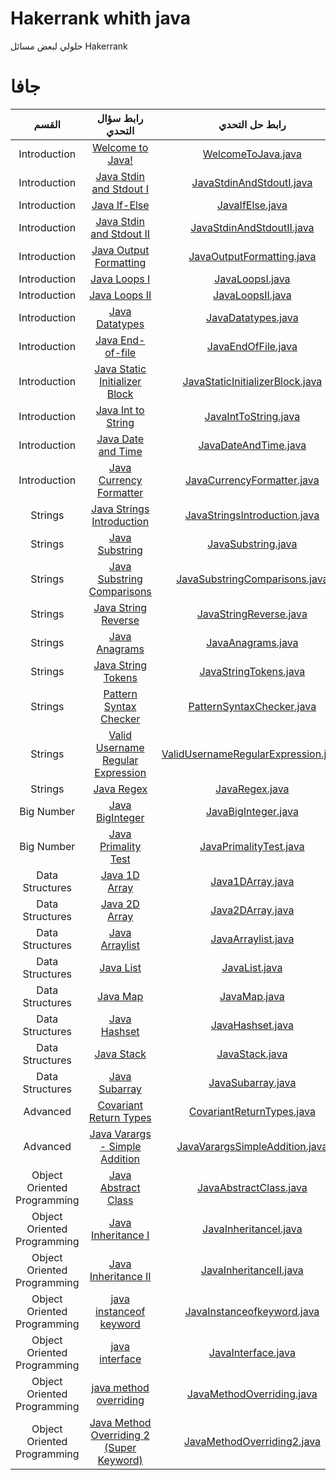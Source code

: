# Hakerrank whith java
حلولي لبعض مسائل Hakerrank



# جافا

|          القسم          |                                                         رابط سؤال التحدي                                                       		 		|                                                                                                 رابط حل التحدي                                                                                                                              				 		|				 	  					   |
|:---------------------------:|:---------------------------------------------------------------------------------------------------------------------------------------:|:-------------------------------------------------------------------------------------------------------------------------------------------------------------------------------------------------------------------------------------------------------------:|:------------------------------------------------------------:|
|        Introduction   	  | [Welcome to Java!](https://www.hackerrank.com/challenges/welcome-to-java)                                               		 		| [WelcomeToJava.java](https://github.com/FatimaALzahrani/Hakerrank-java/blob/main/Introduction/WelcomeToJava.java)                     				 		|															   |
|        Introduction         | [Java Stdin and Stdout I](https://www.hackerrank.com/challenges/java-stdin-and-stdout-1)                                		 		| [JavaStdinAndStdoutI.java](https://github.com/FatimaALzahrani/Hakerrank-java/blob/main/Introduction/JavaStdinAndStdoutI.java)           			 		| 														       |
|        Introduction         | [Java If-Else](https://www.hackerrank.com/challenges/java-if-else)                                                      		 		| [JavaIfElse.java](https://github.com/FatimaALzahrani/Hakerrank-java/blob/main/Introduction/JavaIfElse.java)				         				 		    | 														       |
|        Introduction         | [Java Stdin and Stdout II](https://www.hackerrank.com/challenges/java-stdin-stdout)                                     		 		| [JavaStdinAndStdoutII.java](https://github.com/FatimaALzahrani/Hakerrank-java/blob/main/Introduction/JavaStdinAndStdoutII.java)       				 		| 														       |
|        Introduction         | [Java Output Formatting](https://www.hackerrank.com/challenges/java-output-formatting)                                  		 		| [JavaOutputFormatting.java](https://github.com/FatimaALzahrani/Hakerrank-java/blob/main/Introduction/JavaOutputFormatting.java)        			 		    | 														       |
|        Introduction         | [Java Loops I](https://www.hackerrank.com/challenges/java-loops-i)                                                      		 		| [JavaLoopsI.java](https://github.com/FatimaALzahrani/Hakerrank-java/blob/main/Introduction/JavaLoopsI.java)                           				 		| 	 													       |
|        Introduction         | [Java Loops II](https://www.hackerrank.com/challenges/java-loops)                                                       		 		| [JavaLoopsII.java](https://github.com/FatimaALzahrani/Hakerrank-java/blob/main/Introduction/JavaLoopsII.java)                         				 		|       											           |
|        Introduction         | [Java Datatypes](https://www.hackerrank.com/challenges/java-datatypes)                                                  		 		| [JavaDatatypes.java](https://github.com/FatimaALzahrani/Hakerrank-java/blob/main/Introduction/JavaDatatypes.java)                      			 			|       											           |
|        Introduction         | [Java End-of-file](https://www.hackerrank.com/challenges/java-end-of-file)                                              		 		| [JavaEndOfFile.java](https://github.com/FatimaALzahrani/Hakerrank-java/blob/main/Introduction/JavaEndOfFile.java)                      			 			|       											           |
|        Introduction         | [Java Static Initializer Block](https://www.hackerrank.com/challenges/java-static-initializer-block/problem)            		 		| [JavaStaticInitializerBlock.java](https://github.com/FatimaALzahrani/Hakerrank-java/blob/main/Introduction/JavaStaticInitializerBlock.java)         		|       											           |
|        Introduction         | [Java Int to String](https://www.hackerrank.com/challenges/java-int-to-string/problem)           					    		 		| [JavaIntToString.java](https://github.com/FatimaALzahrani/Hakerrank-java/blob/main/Introduction/JavaIntToString.java)        						 	 		|       											           |
|        Introduction         | [Java Date and Time](https://www.hackerrank.com/challenges/java-date-and-time/problem)           					    		 		| [JavaDateAndTime.java](https://github.com/FatimaALzahrani/Hakerrank-java/blob/main/Introduction/JavaDateAndTime.java)        						 	 		|       											           |
|        Introduction         | [Java Currency Formatter](https://www.hackerrank.com/challenges/java-currency-formatter/problem)           								| [JavaCurrencyFormatter.java](https://github.com/FatimaALzahrani/Hakerrank-java/blob/main/Introduction/JavaCurrencyFormatter.java)        			 	 		|       											           |
|           Strings   	      | [Java Strings Introduction](https://www.hackerrank.com/challenges/java-strings-introduction/problem)           							| [JavaStringsIntroduction.java](https://github.com/FatimaALzahrani/Hakerrank-java/blob/main/String/JavaStringsIntroduction.java)        		 	 		|       											           |
|           Strings   	      | [Java Substring](https://www.hackerrank.com/challenges/java-substring/problem)           					            		 		| [JavaSubstring.java](https://github.com/FatimaALzahrani/Hakerrank-java/blob/main/String/JavaSubstring.java)        		  	 					 		|       											           |
|           Strings   	      | [Java Substring Comparisons](https://www.hackerrank.com/challenges/java-string-compare/problem)           							    | [JavaSubstringComparisons.java](https://github.com/FatimaALzahrani/Hakerrank-java/blob/main/String/JavaSubstringComparisons.java)        			 		|                                                              |
|           Strings   	      | [Java String Reverse](https://www.hackerrank.com/challenges/java-string-reverse/problem)           					    		 		| [JavaStringReverse.java](https://github.com/FatimaALzahrani/Hakerrank-java/blob/main/String/JavaStringReverse.java)        						 		|                                                              |
|           Strings   	      | [Java Anagrams](https://www.hackerrank.com/challenges/java-anagrams/problem)           					                				| [JavaAnagrams.java](https://github.com/FatimaALzahrani/Hakerrank-java/blob/main/String/JavaAnagrams.java)        					    			 		|                                                              |
|           Strings   	      | [Java String Tokens](https://www.hackerrank.com/challenges/java-string-tokens/problem)           					    		 		| [JavaStringTokens.java](https://github.com/FatimaALzahrani/Hakerrank-java/blob/main/String/JavaStringTokens.java)        					    	 		|                                                              |
|           Strings   	      | [Pattern Syntax Checker](https://www.hackerrank.com/challenges/pattern-syntax-checker/problem)           			    		 		| [PatternSyntaxChecker.java](https://github.com/FatimaALzahrani/Hakerrank-java/blob/main/String/PatternSyntaxChecker.java)        					 		|                                                              |
|           Strings   	      | [Valid Username Regular Expression](https://www.hackerrank.com/challenges/valid-username-checker/problem)               		 		| [ValidUsernameRegularExpression.java](https://github.com/FatimaALzahrani/Hakerrank-java/blob/main/String/ValidUsernameRegularExpression.java)      		|                                                              |
|           Strings   	      | [Java Regex](https://www.hackerrank.com/challenges/java-regex/problem)           					               	 			 		| [JavaRegex.java](https://github.com/FatimaALzahrani/Hakerrank-java/blob/main/String/Java_Regex.java)      					    	 			 		|                                                              |
|      Big Number   	      | [Java BigInteger](https://www.hackerrank.com/challenges/java-biginteger/problem?isFullScreen=true)               	 			 		| [JavaBigInteger.java](https://github.com/FatimaALzahrani/Hakerrank-java/blob/main/Big%20Number/JavaBigInteger.java)|                 |                              |    
|      Big Number   	      | [Java Primality Test](https://www.hackerrank.com/challenges/java-primality-test/problem?isFullScreen=true)  						 		| [JavaPrimalityTest.java](https://github.com/FatimaALzahrani/Hakerrank-java/blob/main/Big%20Number/JavaPrimalityTest.java)|            |                             |
|      Data Structures   	      | [Java 1D Array](https://www.hackerrank.com/challenges/java-1d-array-introduction/problem?isFullScreen=true)  						 		| [Java1DArray.java](https://github.com/FatimaALzahrani/Hakerrank-java/blob/main/Data%20Structures/Java1DArray.java)|            |                             |
|      Data Structures   	      | [Java 2D Array](https://www.hackerrank.com/challenges/java-2d-array/problem?isFullScreen=true)  						 		| [Java2DArray.java](https://github.com/FatimaALzahrani/Hakerrank-java/blob/main/Data%20Structures/Java2DArray.java)|            |                             |
|      Data Structures   	      | [Java Arraylist](https://www.hackerrank.com/challenges/java-arraylist/problem?isFullScreen=true)  						 		| [JavaArraylist.java](https://github.com/FatimaALzahrani/Hakerrank-java/blob/main/Data%20Structures/JavaArraylist.java)|            |                             |
|      Data Structures   	      | [Java List](https://www.hackerrank.com/challenges/java-list/problem?isFullScreen=true)  						 		| [JavaList.java](https://github.com/FatimaALzahrani/Hakerrank-java/blob/main/Data%20Structures/JavaList.java)|            |                             |
|      Data Structures   	      | [Java Map](https://www.hackerrank.com/challenges/phone-book/problem?isFullScreen=true)  						 		| [JavaMap.java](https://github.com/FatimaALzahrani/Hakerrank-java/blob/main/Data%20Structures/JavaMap.java)|            |                             |
|      Data Structures   	      | [Java Hashset](https://www.hackerrank.com/challenges/java-hashset/problem?isFullScreen=true)  						 		| [JavaHashset.java](https://github.com/FatimaALzahrani/Hakerrank-java/blob/main/Data%20Structures/JavaHashset.java)|            |                             |
|      Data Structures   	      | [Java Stack](https://www.hackerrank.com/challenges/java-stack/problem?isFullScreen=true)  						 		| [JavaStack.java](https://github.com/FatimaALzahrani/Hakerrank-java/blob/main/Data%20Structures/JavaStack.java)|            |                             |
|      Data Structures   	      | [Java Subarray](https://www.hackerrank.com/challenges/java-negative-subarray/problem?isFullScreen=true)  						 		| [JavaSubarray.java](https://github.com/FatimaALzahrani/Hakerrank-java/blob/main/Data%20Structures/JavaSubarray.java)|            |                             |
|      Advanced   	      | [Covariant Return Types](https://www.hackerrank.com/challenges/java-covariance/problem?isFullScreen=true)  						 		| [CovariantReturnTypes.java](https://github.com/FatimaALzahrani/Hakerrank-java/blob/main/Advanced/CovariantReturnTypes.java)|            |                             |
|      Advanced   	      | [Java Varargs - Simple Addition](https://www.hackerrank.com/challenges/simple-addition-varargs/problem?isFullScreen=true)  						 		| [JavaVarargsSimpleAddition.java](https://github.com/FatimaALzahrani/Hakerrank-java/blob/main/Advanced/JavaVarargsSimpleAddition.java)|            |                             |
|      Object Oriented Programming   	      | [Java Abstract Class](https://www.hackerrank.com/challenges/java-abstract-class/problem?isFullScreen=true)  						 		| [JavaAbstractClass.java](https://github.com/FatimaALzahrani/Hakerrank-java/blob/main/Object%20Oriented%20Programming/JavaAbstractClass.java)|            |                             |
|      Object Oriented Programming   	      | [Java Inheritance I](https://www.hackerrank.com/challenges/java-inheritance-1/problem?isFullScreen=true)  						 		| [JavaInheritanceI.java](https://github.com/FatimaALzahrani/Hakerrank-java/blob/main/Object%20Oriented%20Programming/JavaInheritanceI.java)|            |                             |
|      Object Oriented Programming   	      | [Java Inheritance II](https://www.hackerrank.com/challenges/java-inheritance-2/problem?isFullScreen=true)  						 		| [JavaInheritanceII.java](https://github.com/FatimaALzahrani/Hakerrank-java/blob/main/Object%20Oriented%20Programming/JavaInheritanceII.java)|            |                             |
|      Object Oriented Programming   	      | [java instanceof keyword](https://www.hackerrank.com/challenges/java-instanceof-keyword/problem?isFullScreen=true)  						 		| [JavaInstanceofkeyword.java](https://github.com/FatimaALzahrani/Hakerrank-java/blob/main/Object%20Oriented%20Programming/JavaInstanceofkeyword.java)|            |                             |
|      Object Oriented Programming   	      | [java interface](https://www.hackerrank.com/challenges/java-interface/problem?isFullScreen=true)  						 		| [JavaInterface.java](https://github.com/FatimaALzahrani/Hakerrank-java/blob/main/Object%20Oriented%20Programming/JavaInterface.java)|            |                             |
|      Object Oriented Programming   	      | [java method overriding](https://www.hackerrank.com/challenges/java-method-overriding/problem?isFullScreen=true)  						 		| [JavaMethodOverriding.java](https://github.com/FatimaALzahrani/Hakerrank-java/blob/main/Object%20Oriented%20Programming/JavaMethodOverriding.java)|            |                             |
|      Object Oriented Programming   	      | [Java Method Overriding 2 (Super Keyword)](https://www.hackerrank.com/challenges/java-method-overriding-2-super-keyword/problem?isFullScreen=true)  						 		| [JavaMethodOverriding2.java](https://github.com/FatimaALzahrani/Hakerrank-java/blob/main/Object%20Oriented%20Programming/JavaMethodOverriding2.java)|            |                             |

